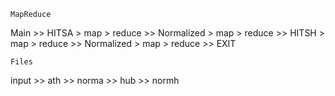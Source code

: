 `MapReduce`

Main >> HITSA > map > reduce >> Normalized > map > reduce >> HITSH > map > reduce >> Normalized > map > reduce >> EXIT

`Files`

input >> ath >> norma >> hub >> normh
